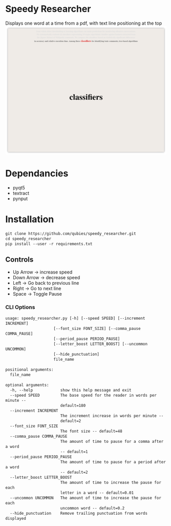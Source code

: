 # Speedy Researcher

Displays one word at a time from a pdf, with text line positioning at the top
![gui_image](https://raw.githubusercontent.com/qubies/speedy_researcher/master/images/running_screen.png "Speedy Researcher In Action")

# Dependancies
* pyqt5 
* textract
* pynput 

# Installation
```
git clone https://github.com/qubies/speedy_researcher.git
cd speedy_researcher
pip install --user -r requirements.txt
```

## Controls
* Up Arrow -> increase speed
* Down Arrow -> decrease speed
* Left -> Go back to previous line
* Right -> Go to next line
* Space -> Toggle Pause

### CLI Options
```
usage: speedy_researcher.py [-h] [--speed SPEED] [--increment INCREMENT]
                     [--font_size FONT_SIZE] [--comma_pause COMMA_PAUSE]
                     [--period_pause PERIOD_PAUSE]
                     [--letter_boost LETTER_BOOST] [--uncommon UNCOMMON]
                     [--hide_punctuation]
                     file_name

positional arguments:
  file_name

optional arguments:
  -h, --help            show this help message and exit
  --speed SPEED         The base speed for the reader in words per minute --
                        default=180
  --increment INCREMENT
                        The increment increase in words per minute --
                        default=2
  --font_size FONT_SIZE
                        The font size -- default=48
  --comma_pause COMMA_PAUSE
                        The amount of time to pause for a comma after a word
                        -- default=1
  --period_pause PERIOD_PAUSE
                        The amount of time to pause for a period after a word
                        -- default=2
  --letter_boost LETTER_BOOST
                        The amount of time to increase the pause for each
                        letter in a word -- default=0.01
  --uncommon UNCOMMON   The amount of time to increase the pause for each
                        uncommon word -- default=0.2
  --hide_punctuation    Remove trailing punctuation from words displayed
```
